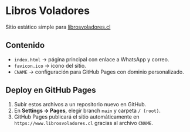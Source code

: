 # Libros Voladores

Sitio estático simple para [librosvoladores.cl](https://librosvoladores.cl)

## Contenido
- `index.html` → página principal con enlace a WhatsApp y correo.
- `favicon.ico` → ícono del sitio.
- `CNAME` → configuración para GitHub Pages con dominio personalizado.

## Deploy en GitHub Pages
1. Subir estos archivos a un repositorio nuevo en GitHub.
2. En **Settings → Pages**, elegir branch `main` y carpeta `/ (root)`.
3. GitHub Pages publicará el sitio automáticamente en `https://www.librosvoladores.cl` gracias al archivo `CNAME`.

